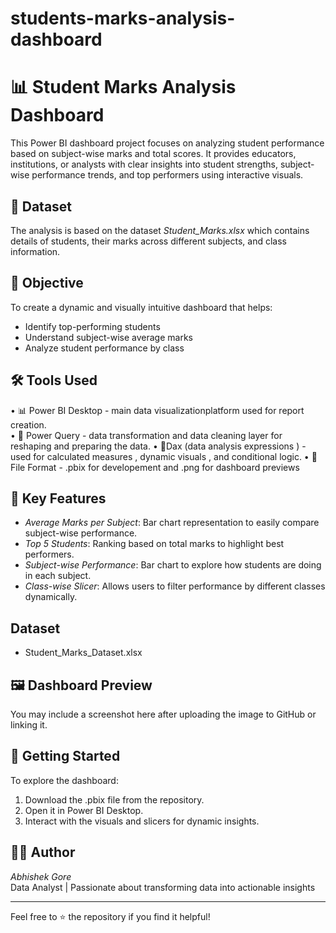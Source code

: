 # students-marks-analysis-dashboard
# 📊 Student Marks Analysis Dashboard

This Power BI dashboard project focuses on analyzing student performance based on subject-wise marks and total scores. It provides educators, institutions, or analysts with clear insights into student strengths, subject-wise performance trends, and top performers using interactive visuals.

## 📁 Dataset
The analysis is based on the dataset *Student_Marks.xlsx* which contains details of students, their marks across different subjects, and class information.

## 🎯 Objective
To create a dynamic and visually intuitive dashboard that helps:
- Identify top-performing students
- Understand subject-wise average marks
- Analyze student performance by class

## 🛠 Tools Used
• 📊 Power BI Desktop - main data visualizationplatform used for report creation.  
• 📁 Power Query - data transformation and data cleaning layer for reshaping and preparing the data.
• 🧠Dax (data analysis expressions ) - used for calculated measures , dynamic visuals , and conditional logic.
• 📝 File Format - .pbix for developement and .png for dashboard previews 

## 📌 Key Features
- *Average Marks per Subject*: Bar chart representation to easily compare subject-wise performance.
- *Top 5 Students*: Ranking based on total marks to highlight best performers.
- *Subject-wise Performance*: Bar chart to explore how students are doing in each subject.
- *Class-wise Slicer*: Allows users to filter performance by different classes dynamically.
## Dataset 
- Student_Marks_Dataset.xlsx

## 🖼 Dashboard Preview
You may include a screenshot here after uploading the image to GitHub or linking it.

## 🚀 Getting Started
To explore the dashboard:
1. Download the .pbix file from the repository.
2. Open it in Power BI Desktop.
3. Interact with the visuals and slicers for dynamic insights.

## 👨‍💻 Author
*Abhishek Gore*  
Data Analyst | Passionate about transforming data into actionable insights

---

Feel free to ⭐ the repository if you find it helpful!
